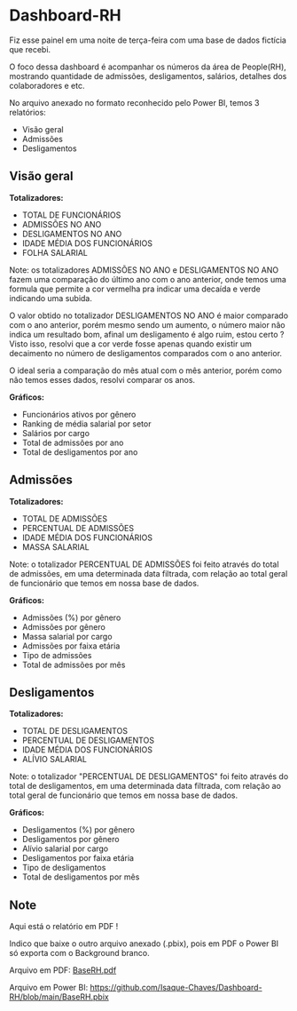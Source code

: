 # Dashboard-RH

Fiz esse painel em uma noite de terça-feira com uma base de dados fictícia que recebi.

O foco dessa dashboard é acompanhar os números da área de People(RH), mostrando quantidade de admissões, desligamentos, salários, detalhes dos colaboradores e etc.

No arquivo anexado no formato reconhecido pelo Power BI, temos 3 relatórios:
  * Visão geral
  * Admissões
  * Desligamentos

## Visão geral

**Totalizadores:**
* TOTAL DE FUNCIONÁRIOS
* ADMISSÕES NO ANO
* DESLIGAMENTOS NO ANO 
* IDADE MÉDIA DOS FUNCIONÁRIOS
* FOLHA SALARIAL

Note: os totalizadores ADMISSÕES NO ANO e DESLIGAMENTOS NO ANO fazem uma comparação do último ano com o ano anterior, onde temos uma formula que permite a cor vermelha pra indicar uma decaída e verde indicando uma subida. 

O valor obtido no totalizador DESLIGAMENTOS NO ANO é maior comparado com o ano anterior, porém mesmo sendo um aumento, o número maior não indica um resultado bom, afinal um desligamento é algo ruim, estou certo ? Visto isso, resolvi que a cor verde fosse apenas quando existir um decaimento no número de desligamentos comparados com o ano anterior.

O ideal seria a comparação do mês atual com o mês anterior, porém como não temos esses dados, resolvi comparar os anos.

**Gráficos:**
* Funcionários ativos por gênero
* Ranking de média salarial por setor
* Salários por cargo
* Total de admissões por ano 
* Total de desligamentos por ano 

## Admissões
**Totalizadores:**
* TOTAL DE ADMISSÕES
* PERCENTUAL DE ADMISSÕES
* IDADE MÉDIA DOS FUNCIONÁRIOS
* MASSA SALARIAL

Note: o totalizador PERCENTUAL DE ADMISSÕES foi feito através do total de admissões, em uma determinada data filtrada, com relação ao total geral de funcionário que temos em nossa base de dados.

**Gráficos:**
* Admissões (%) por gênero
* Admissões por gênero
* Massa salarial por cargo
* Admissões por faixa etária
* Tipo de admissões
* Total de admissões por mês
 
## Desligamentos
**Totalizadores:**
* TOTAL DE DESLIGAMENTOS
* PERCENTUAL DE DESLIGAMENTOS
* IDADE MÉDIA DOS FUNCIONÁRIOS
* ALÍVIO SALARIAL

Note: o totalizador "PERCENTUAL DE DESLIGAMENTOS" foi feito através do total de desligamentos, em uma determinada data filtrada, com relação ao total geral de funcionário que temos em nossa base de dados.

**Gráficos:**
* Desligamentos (%) por gênero
* Desligamentos por gênero
* Alívio salarial por cargo
* Desligamentos por faixa etária
* Tipo de desligamentos
* Total de desligamentos por mês

## Note

Aqui está o relatório em PDF ! 

Indico que baixe o outro arquivo anexado (.pbix), pois em PDF o Power BI só exporta com o Background branco.

Arquivo em PDF: [BaseRH.pdf](https://github.com/Isaque-Chaves/Dashboard-RH/files/8730353/BaseRH.pdf)

Arquivo em Power BI: https://github.com/Isaque-Chaves/Dashboard-RH/blob/main/BaseRH.pbix

